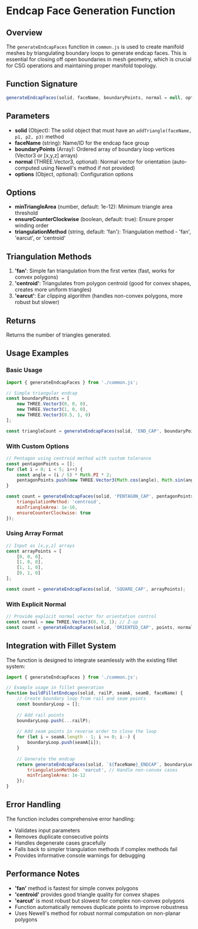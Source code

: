 # Endcap Face Generation Function

## Overview

The `generateEndcapFaces` function in `common.js` is used to create manifold meshes by triangulating boundary loops to generate endcap faces. This is essential for closing off open boundaries in mesh geometry, which is crucial for CSG operations and maintaining proper manifold topology.

## Function Signature

```javascript
generateEndcapFaces(solid, faceName, boundaryPoints, normal = null, options = {})
```

## Parameters

- **solid** (Object): The solid object that must have an `addTriangle(faceName, p1, p2, p3)` method
- **faceName** (string): Name/ID for the endcap face group
- **boundaryPoints** (Array): Ordered array of boundary loop vertices (Vector3 or [x,y,z] arrays)
- **normal** (THREE.Vector3, optional): Normal vector for orientation (auto-computed using Newell's method if not provided)
- **options** (Object, optional): Configuration options

## Options

- **minTriangleArea** (number, default: 1e-12): Minimum triangle area threshold
- **ensureCounterClockwise** (boolean, default: true): Ensure proper winding order
- **triangulationMethod** (string, default: 'fan'): Triangulation method - 'fan', 'earcut', or 'centroid'

## Triangulation Methods

1. **'fan'**: Simple fan triangulation from the first vertex (fast, works for convex polygons)
2. **'centroid'**: Triangulates from polygon centroid (good for convex shapes, creates more uniform triangles)  
3. **'earcut'**: Ear clipping algorithm (handles non-convex polygons, more robust but slower)

## Returns

Returns the number of triangles generated.

## Usage Examples

### Basic Usage

```javascript
import { generateEndcapFaces } from './common.js';

// Simple triangular endcap
const boundaryPoints = [
    new THREE.Vector3(0, 0, 0),
    new THREE.Vector3(1, 0, 0), 
    new THREE.Vector3(0.5, 1, 0)
];

const triangleCount = generateEndcapFaces(solid, 'END_CAP', boundaryPoints);
```

### With Custom Options

```javascript
// Pentagon using centroid method with custom tolerance
const pentagonPoints = [];
for (let i = 0; i < 5; i++) {
    const angle = (i / 5) * Math.PI * 2;
    pentagonPoints.push(new THREE.Vector3(Math.cos(angle), Math.sin(angle), 0));
}

const count = generateEndcapFaces(solid, 'PENTAGON_CAP', pentagonPoints, null, {
    triangulationMethod: 'centroid',
    minTriangleArea: 1e-10,
    ensureCounterClockwise: true
});
```

### Using Array Format

```javascript
// Input as [x,y,z] arrays
const arrayPoints = [
    [0, 0, 0],
    [1, 0, 0],
    [1, 1, 0],
    [0, 1, 0]
];

const count = generateEndcapFaces(solid, 'SQUARE_CAP', arrayPoints);
```

### With Explicit Normal

```javascript
// Provide explicit normal vector for orientation control
const normal = new THREE.Vector3(0, 0, 1); // Z-up
const count = generateEndcapFaces(solid, 'ORIENTED_CAP', points, normal);
```

## Integration with Fillet System

The function is designed to integrate seamlessly with the existing fillet system:

```javascript
import { generateEndcapFaces } from './common.js';

// Example usage in fillet generation
function buildFilletEndcaps(solid, railP, seamA, seamB, faceName) {
    // Create boundary loop from rail and seam points
    const boundaryLoop = [];
    
    // Add rail points
    boundaryLoop.push(...railP);
    
    // Add seam points in reverse order to close the loop
    for (let i = seamA.length - 1; i >= 0; i--) {
        boundaryLoop.push(seamA[i]);
    }
    
    // Generate the endcap
    return generateEndcapFaces(solid, `${faceName}_ENDCAP`, boundaryLoop, null, {
        triangulationMethod: 'earcut', // Handle non-convex cases
        minTriangleArea: 1e-12
    });
}
```

## Error Handling

The function includes comprehensive error handling:

- Validates input parameters
- Removes duplicate consecutive points
- Handles degenerate cases gracefully
- Falls back to simpler triangulation methods if complex methods fail
- Provides informative console warnings for debugging

## Performance Notes

- **'fan'** method is fastest for simple convex polygons
- **'centroid'** provides good triangle quality for convex shapes
- **'earcut'** is most robust but slowest for complex non-convex polygons
- Function automatically removes duplicate points to improve robustness
- Uses Newell's method for robust normal computation on non-planar polygons